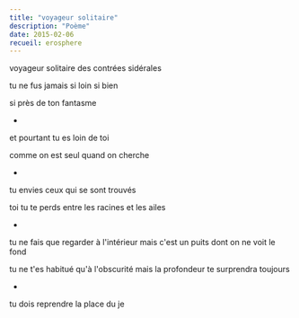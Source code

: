 ```yaml
---
title: "voyageur solitaire"
description: "Poème"
date: 2015-02-06
recueil: erosphere
---
```


voyageur solitaire
des contrées sidérales

tu ne fus jamais si loin
si bien

si près de ton fantasme

*

et pourtant tu es loin de toi

comme on est seul quand on cherche

*

tu envies ceux qui se sont trouvés

toi tu te perds entre les racines et les ailes

*

tu ne fais que regarder à l'intérieur
mais c'est un puits dont on ne voit le fond

tu ne t'es habitué qu'à l'obscurité
mais la profondeur te surprendra toujours

*

tu dois reprendre la place du je
